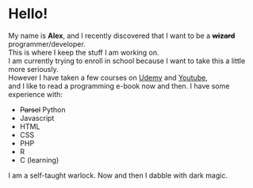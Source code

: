 # Hello!

My name is **Alex**, and I recently discovered that I want to be a **<s>wizard</s>** programmer/developer.<br>
This is where I keep the stuff I am working on.<br>
I am currently trying to enroll in school because I want to take this a little more seriously.<br>
However I have taken a few courses on [Udemy](https://udemy.com) and [Youtube](https://youtube.com), <br>
and I like to read a programming e-book now and then.
I have some experience with:
 - <s>Parsel</s> Python
  - Javascript
  - HTML
  - CSS
  - PHP
  - R
  - C (learning)
  
I am a self-taught warlock. Now and then I dabble with dark magic.
